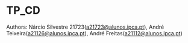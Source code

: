 # TP_CD
Authors: Nárcio Silvestre 21723(a21723@alunos.ipca.pt), André Teixeira(a21126@alunos.ipca.pt), André Freitas(a21112@alunos.ipca.pt)
